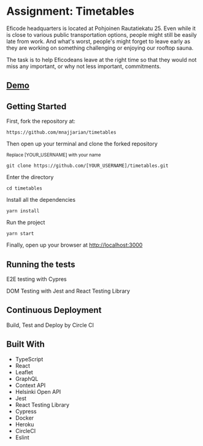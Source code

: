 # Assignment: Timetables

Eficode headquarters is located at Pohjoinen Rautatiekatu 25. Even while it is close to various public transportation options, people might still be easily late from work. And what's worst, people's might forget to leave early as they are working on something challenging or enjoying our rooftop sauna.

The task is to help Eficodeans leave at the right time so that they would not miss any important, or why not less important, commitments.

## [Demo](https://peaceful-dusk-48356.herokuapp.com/)

## Getting Started

First, fork the repository at:

`https://github.com/mnajjarian/timetables`

Then open up your terminal and clone the forked repository

<sub>Replace [YOUR_USERNAME] with your name<sub>

`git clone https://github.com/[YOUR_USERNAME]/timetables.git`

Enter the directory

`cd timetables`

Install all the dependencies

`yarn install`

Run the project

`yarn start`

Finally, open up your browser at [http://localhost:3000](http://localhost:3000)


## Running the tests

E2E testing with Cypres

DOM Testing with Jest and React Testing Library

## Continuous Deployment

Build, Test and Deploy by Circle CI


## Built With

* TypeScript
* React
* Leaflet
* GraphQL
* Context API
* Helsinki Open API
* Jest
* React Testing Library
* Cypress
* Docker
* Heroku
* CircleCI
* Eslint


